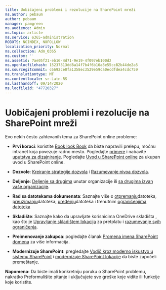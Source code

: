 ```yaml
---
title: Uobičajeni problemi i rezolucije na SharePoint mreži
ms.author: pebaum
author: pebaum
manager: pamgreen
ms.audience: Admin
ms.topic: article
ms.service: o365-administration
ROBOTS: NOINDEX, NOFOLLOW
localization_priority: Normal
ms.collection: Adm_O365
ms.custom: ''
ms.assetid: 7ae05f21-eb16-4d71-9e19-4f097eb100d2
ms.openlocfilehash: 15237313dd8a14f7b4f6b16a8e55cc82b44de2a5
ms.sourcegitcommit: c6692ce0fa1358ec3529e59ca0ecdfdea4cdc759
ms.translationtype: MT
ms.contentlocale: sr-Latn-RS
ms.lasthandoff: 09/14/2020
ms.locfileid: "47720327"
---
```

# <a name="sharepoint-online-common-issues-and-resolutions"></a>Uobičajeni problemi i rezolucije na SharePoint mreži

Evo nekih često zahtevanih tema za SharePoint online probleme:

- **Prvi koraci**: koristite [Book look Book](https://lookbook.microsoft.com/assets/SharePoint_lookbook_2019.pdf) da biste napravili prelepu, moćnu intranet koja povezuje radno mesto. Pogledajte [primere](https://lookbook.microsoft.com/) i nabavite [uputstva za dizajniranje](https://spdesign.azurewebsites.net/). Pogledajte [Uvod u SharePoint online](https://docs.microsoft.com/sharepoint/introduction) za ukupan uvod u SharePoint online.

- **Dozvole**: [Kreiranje strategije dozvola](https://docs.microsoft.com/sharepoint/default-sharepoint-groups) i [Razumevanje nivoa dozvola](https://docs.microsoft.com/sharepoint/understanding-permission-levels).

- **Deljenje**: [Deljenje sa drugima](https://docs.microsoft.com/sharepoint/default-sharepoint-groups) unutar organizacije ili [sa drugima izvan vaše organizacije](https://docs.microsoft.com/sharepoint/external-sharing-overview).

- **Rad sa datotekama dokumenata**: Saznajte više o [otpremanju](https://support.office.com/article/Upload-a-folder-or-files-to-a-document-library-eb18fcba-c953-4d45-8d90-8da66edeacdb)datoteka, [preuzimanju](https://support.office.com/article/Download-files-and-folders-from-OneDrive-or-SharePoint-5c7397b7-19c7-4893-84fe-d02e8fa5df05)datoteka, [uređenju](https://support.office.com/article/Edit-a-document-in-a-document-library-02d8497f-1c13-4114-949a-b8466f639b07)datoteka i trenutnim [ograničenjima datoteka](https://support.office.com/article/invalid-file-names-and-file-types-in-onedrive-onedrive-for-business-and-sharepoint-64883a5d-228e-48f5-b3d2-eb39e07630fa)

- **Skladište**: Saznajte kako da upravljate korisnicima OneDrive skladišta </a> , kao što je [Upravljanje skladištem lokacija](https://docs.microsoft.com/sharepoint/manage-site-collection-storage-limits) za pretplatu i [razumevanje svih ograničenja](https://docs.microsoft.com/office365/servicedescriptions/sharepoint-online-service-description/sharepoint-online-limits).

- **Preimenovanje zakupca**: pogledajte članak [Promena imena SharePoint domena](https://docs.microsoft.com/sharepoint/change-your-sharepoint-domain-name) za više informacija.

- **Modernizuje SharePoint**: pregledajte [Vodič kroz moderno iskustvo u sistemu SharePoint](https://docs.microsoft.com/sharepoint/guide-to-sharepoint-modern-experience) i [modernizuje SharePoint lokacije](https://docs.microsoft.com/sharepoint/dev/transform/modernize-classic-sites) da biste započeli premeštanje.

**Napomena:** Da biste imali konkretniju poruku o SharePoint problemu, nakratko Preformulišite pitanje i uključujete sve greške koje vidite ili funkcije koje koristite.